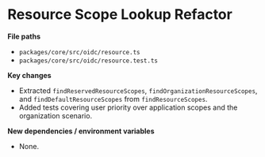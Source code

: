 # Resource Scope Lookup Refactor

**File paths**
- `packages/core/src/oidc/resource.ts`
- `packages/core/src/oidc/resource.test.ts`

**Key changes**
- Extracted `findReservedResourceScopes`, `findOrganizationResourceScopes`, and `findDefaultResourceScopes` from `findResourceScopes`.
- Added tests covering user priority over application scopes and the organization scenario.

**New dependencies / environment variables**
- None.
